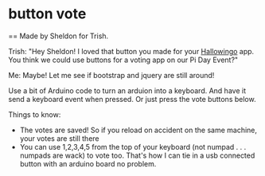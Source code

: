 # button vote

== Made by Sheldon for Trish. 

Trish: "Hey Sheldon! I loved that button you made for your <a href="https://www.hallowingo.com/">Hallowingo</a> app. You think we could use buttons for a voting app on our Pi Day Event?"  

Me: Maybe! Let me see if bootstrap and jquery are still around!

Use a bit of Arduino code to turn an arduion into a keyboard. And have it send a keyboard event when pressed. Or just press the vote buttons below.</p>




Things to know:

 - The votes are saved! So if you reload on accident on the same machine, your votes are still there
 - You can use 1,2,3,4,5 from the top of your keyboard (not numpad . . . numpads are wack) to vote too. That's how I can tie in a usb connected button with an arduino board no problem. 

 


